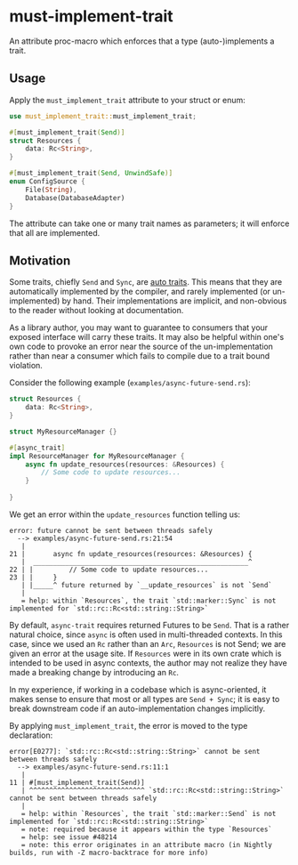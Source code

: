 # must-implement-trait

An attribute proc-macro which enforces that a type (auto-)implements a trait.

## Usage

Apply the `must_implement_trait` attribute to your struct or enum:

```rust
use must_implement_trait::must_implement_trait;

#[must_implement_trait(Send)]
struct Resources {
    data: Rc<String>,
}

#[must_implement_trait(Send, UnwindSafe)]
enum ConfigSource {
    File(String),
    Database(DatabaseAdapter)
}
```

The attribute can take one or many trait names as parameters; it will enforce that all are
implemented.

## Motivation

Some traits, chiefly `Send` and `Sync`, are [auto traits](https://doc.rust-lang.org/reference/special-types-and-traits.html#auto-traits).
This means that they are automatically implemented by the compiler, and rarely implemented
(or un-implemented) by hand. Their implementations are implicit, and non-obvious to the reader
without looking at documentation.

As a library author, you may want to guarantee to consumers that your exposed interface will carry
these traits. It may also be helpful within one's own code to provoke an error near the source of
the un-implementation rather than near a consumer which fails to compile due to a trait bound
violation.

Consider the following example (`examples/async-future-send.rs`):

```rust
struct Resources {
    data: Rc<String>,
}

struct MyResourceManager {}

#[async_trait]
impl ResourceManager for MyResourceManager {
    async fn update_resources(resources: &Resources) {
        // Some code to update resources...
    }
    
}
```

We get an error within the `update_resources` function telling us:

```
error: future cannot be sent between threads safely
  --> examples/async-future-send.rs:21:54
   |
21 |       async fn update_resources(resources: &Resources) {
   |  ______________________________________________________^
22 | |         // Some code to update resources...
23 | |     }
   | |_____^ future returned by `__update_resources` is not `Send`
   |
   = help: within `Resources`, the trait `std::marker::Sync` is not implemented for `std::rc::Rc<std::string::String>`
```

By default, `async-trait` requires returned Futures to be `Send`. That is a rather natural choice,
since `async` is often used in multi-threaded contexts. In this case, since we used an `Rc` rather
than an `Arc`, `Resources` is not Send; we are given an error at the usage site. If `Resources`
were in its own crate which is intended to be used in async contexts, the author may not realize
they have made a breaking change by introducing an `Rc`.

In my experience, if working in a codebase which is async-oriented, it makes sense to ensure that
most or all types are `Send + Sync`; it is easy to break downstream code if an auto-implementation
changes implicitly.

By applying `must_implement_trait`, the error is moved to the type declaration:
```
error[E0277]: `std::rc::Rc<std::string::String>` cannot be sent between threads safely
  --> examples/async-future-send.rs:11:1
   |
11 | #[must_implement_trait(Send)]
   | ^^^^^^^^^^^^^^^^^^^^^^^^^^^^^ `std::rc::Rc<std::string::String>` cannot be sent between threads safely
   |
   = help: within `Resources`, the trait `std::marker::Send` is not implemented for `std::rc::Rc<std::string::String>`
   = note: required because it appears within the type `Resources`
   = help: see issue #48214
   = note: this error originates in an attribute macro (in Nightly builds, run with -Z macro-backtrace for more info)
```